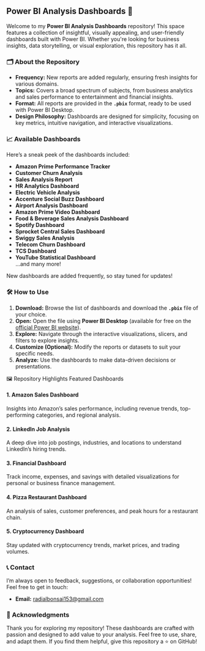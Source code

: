 ## Power BI Analysis Dashboards 🌟

Welcome to my **Power BI Analysis Dashboards** repository! This space features a collection of insightful, visually appealing, and user-friendly dashboards built with Power BI. Whether you're looking for business insights, data storytelling, or visual exploration, this repository has it all.

### 🗂️ About the Repository
- **Frequency:** New reports are added regularly, ensuring fresh insights for various domains.
- **Topics:** Covers a broad spectrum of subjects, from business analytics and sales performance to entertainment and financial insights.
- **Format:** All reports are provided in the **`.pbix`** format, ready to be used with Power BI Desktop.
- **Design Philosophy:** Dashboards are designed for simplicity, focusing on key metrics, intuitive navigation, and interactive visualizations.

### 📈 Available Dashboards
Here’s a sneak peek of the dashboards included:
- **Amazon Prime Performance Tracker**  
- **Customer Churn Analysis**  
- **Sales Analysis Report**  
- **HR Analytics Dashboard**  
- **Electric Vehicle Analysis**  
- **Accenture Social Buzz Dashboard**  
- **Airport Analysis Dashboard**  
- **Amazon Prime Video Dashboard**  
- **Food & Beverage Sales Analysis Dashboard**  
- **Spotify Dashboard**  
- **Sprocket Central Sales Dashboard**  
- **Swiggy Sales Analysis**  
- **Telecom Churn Dashboard**  
- **TCS Dashboard**  
- **YouTube Statistical Dashboard**  
…and many more!

 New dashboards are added frequently, so stay tuned for updates!

### 🛠️ How to Use
1. **Download:** Browse the list of dashboards and download the **`.pbix`** file of your choice.
2. **Open:** Open the file using **Power BI Desktop** (available for free on the [official Power BI website](https://powerbi.microsoft.com/desktop/)).
3. **Explore:** Navigate through the interactive visualizations, slicers, and filters to explore insights.
4. **Customize (Optional):** Modify the reports or datasets to suit your specific needs.
5. **Analyze:** Use the dashboards to make data-driven decisions or presentations.

🖼️ Repository Highlights Featured Dashboards
#### 1. **Amazon Sales Dashboard**  
   Insights into Amazon’s sales performance, including revenue trends, top-performing categories, and regional analysis.

#### 2. **LinkedIn Job Analysis**  
   A deep dive into job postings, industries, and locations to understand LinkedIn’s hiring trends.

#### 3. **Financial Dashboard**  
   Track income, expenses, and savings with detailed visualizations for personal or business finance management.

#### 4. **Pizza Restaurant Dashboard**  
   An analysis of sales, customer preferences, and peak hours for a restaurant chain.

#### 5. **Cryptocurrency Dashboard**  
   Stay updated with cryptocurrency trends, market prices, and trading volumes.

### 📞 Contact
I’m always open to feedback, suggestions, or collaboration opportunities! Feel free to get in touch:
- **Email:** [radialbonsai153@gmail.com](mailto:radialbonsai153@gmail.com)

### 🎉 Acknowledgments
Thank you for exploring my repository! These dashboards are crafted with passion and designed to add value to your analysis. Feel free to use, share, and adapt them. If you find them helpful, give this repository a ⭐ on GitHub!

